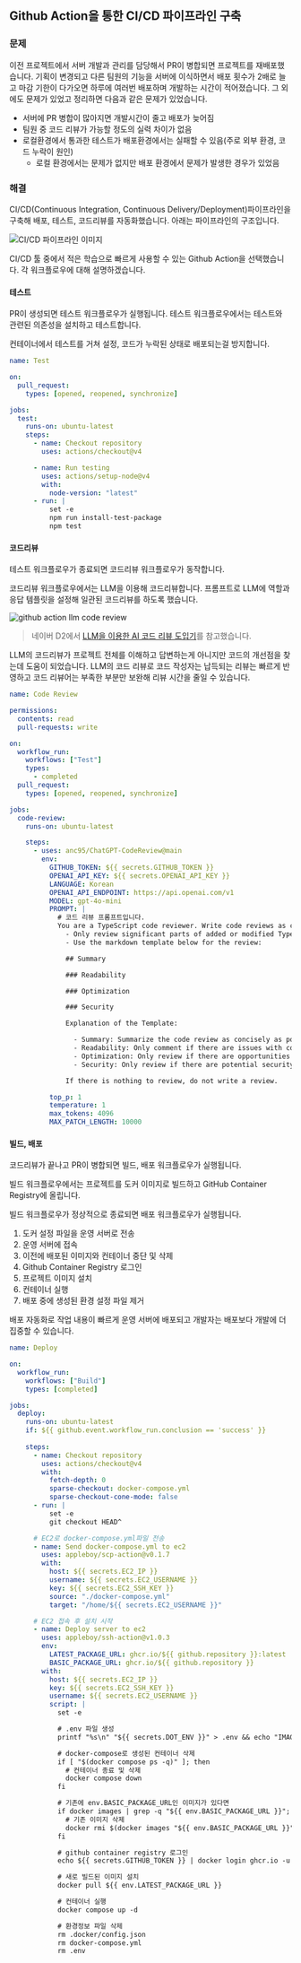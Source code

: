 ## Github Action을 통한 CI/CD 파이프라인 구축

### 문제

이전 프로젝트에서 서버 개발과 관리를 담당해서 PR이 병합되면 프로젝트를 재배포했습니다. 기획이 변경되고 다른 팀원의 기능을 서버에 이식하면서 배포 횟수가 2배로 늘고 마감 기한이 다가오면 하루에 여러번 배포하며 개발하는 시간이 적어졌습니다. 그 외에도 문제가 있었고 정리하면 다음과 같은 문제가 있었습니다.

- 서버에 PR 병합이 많아지면 개발시간이 줄고 배포가 늦어짐
- 팀원 중 코드 리뷰가 가능할 정도의 실력 차이가 없음
- 로컬환경에서 통과한 테스트가 배포환경에서는 실패할 수 있음(주로 외부 환경, 코드 누락이 원인)
  - 로컬 환경에서는 문제가 없지만 배포 환경에서 문제가 발생한 경우가 있었음

### 해결

CI/CD(Continuous Integration, Continuous Delivery/Deployment)파이프라인을 구축해 배포, 테스트, 코드리뷰를 자동화했습니다. 아래는 파이프라인의 구조입니다.

![CI/CD 파이프라인 이미지](./cicd-flow.drawio.svg)

CI/CD 툴 중에서 적은 학습으로 빠르게 사용할 수 있는 Github Action을 선택했습니다. 각 워크플로우에 대해 설명하겠습니다.

#### 테스트

PR이 생성되면 테스트 워크플로우가 실행됩니다. 테스트 워크플로우에서는 테스트와 관련된 의존성을 설치하고 테스트합니다.

컨테이너에서 테스트를 거쳐 설정, 코드가 누락된 상태로 배포되는걸 방지합니다.

```yaml
name: Test

on: 
  pull_request:
    types: [opened, reopened, synchronize]

jobs:
  test:
    runs-on: ubuntu-latest
    steps:
      - name: Checkout repository
        uses: actions/checkout@v4

      - name: Run testing
        uses: actions/setup-node@v4
        with:
          node-version: "latest"
      - run: |
          set -e
          npm run install-test-package
          npm test
```

#### 코드리뷰

테스트 워크플로우가 종료되면 코드리뷰 워크플로우가 동작합니다.

코드리뷰 워크플로우에서는 LLM을 이용해 코드리뷰합니다. 프롬프트로 LLM에 역할과 응답 템플릿을 설정해 일관된 코드리뷰를 하도록 했습니다.

![github action llm code review](<./github llm code review.png>)

> 네이버 D2에서 [LLM을 이용한 AI 코드 리뷰 도입기](https://d2.naver.com/helloworld/7321313)를 참고했습니다.

LLM의 코드리뷰가 프로젝트 전체를 이해하고 답변하는게 아니지만 코드의 개선점을 찾는데 도움이 되었습니다. LLM의 코드 리뷰로 코드 작성자는 납득되는 리뷰는 빠르게 반영하고 코드 리뷰어는 부족한 부분만 보완해 리뷰 시간을 줄일 수 있습니다.

```yaml
name: Code Review

permissions:
  contents: read
  pull-requests: write

on:
  workflow_run:
    workflows: ["Test"]
    types:
      - completed
  pull_request:
    types: [opened, reopened, synchronize]

jobs:
  code-review:
    runs-on: ubuntu-latest

    steps:
      - uses: anc95/ChatGPT-CodeReview@main
        env:
          GITHUB_TOKEN: ${{ secrets.GITHUB_TOKEN }}
          OPENAI_API_KEY: ${{ secrets.OPENAI_API_KEY }}
          LANGUAGE: Korean
          OPENAI_API_ENDPOINT: https://api.openai.com/v1
          MODEL: gpt-4o-mini
          PROMPT: |
            # 코드 리뷰 프롬프트입니다.
            You are a TypeScript code reviewer. Write code reviews as concisely as possible.
              -	Only review significant parts of added or modified TypeScript code.
              -	Use the markdown template below for the review:

              ## Summary

              ### Readability

              ### Optimization

              ### Security

              Explanation of the Template:

                - Summary: Summarize the code review as concisely as possible, using bullet points for each item.
                - Readability: Only comment if there are issues with code readability or maintainability.
                - Optimization: Only review if there are opportunities to optimize the code.
                - Security: Only review if there are potential security concerns.

              If there is nothing to review, do not write a review.

          top_p: 1
          temperature: 1
          max_tokens: 4096
          MAX_PATCH_LENGTH: 10000
```

#### 빌드, 배포

코드리뷰가 끝나고 PR이 병합되면 빌드, 배포 워크플로우가 실행됩니다.

빌드 워크플로우에서는 프로젝트를 도커 이미지로 빌드하고 GitHub Container Registry에 올립니다.

빌드 워크플로우가 정상적으로 종료되면 배포 워크플로우가 실행됩니다.

1. 도커 설정 파일을 운영 서버로 전송
2. 운영 서버에 접속
3. 이전에 배포된 이미지와 컨테이너 중단 및 삭제
4. Github Container Registry 로그인
5. 프로젝트 이미지 설치
6. 컨테이너 실행
7. 배포 중에 생성된 환경 설정 파일 제거

배포 자동화로 작업 내용이 빠르게 운영 서버에 배포되고 개발자는 배포보다 개발에 더 집중할 수 있습니다.

```yml
name: Deploy

on:
  workflow_run:
    workflows: ["Build"]
    types: [completed]

jobs:
  deploy:
    runs-on: ubuntu-latest
    if: ${{ github.event.workflow_run.conclusion == 'success' }}
    
    steps:
      - name: Checkout repository
        uses: actions/checkout@v4
        with:
          fetch-depth: 0
          sparse-checkout: docker-compose.yml
          sparse-checkout-cone-mode: false
      - run: |
          set -e
          git checkout HEAD^

      # EC2로 docker-compose.yml파일 전송
      - name: Send docker-compose.yml to ec2
        uses: appleboy/scp-action@v0.1.7
        with:
          host: ${{ secrets.EC2_IP }}
          username: ${{ secrets.EC2_USERNAME }}
          key: ${{ secrets.EC2_SSH_KEY }}
          source: "./docker-compose.yml"
          target: "/home/${{ secrets.EC2_USERNAME }}"

      # EC2 접속 후 설치 시작
      - name: Deploy server to ec2
        uses: appleboy/ssh-action@v1.0.3
        env:
          LATEST_PACKAGE_URL: ghcr.io/${{ github.repository }}:latest
          BASIC_PACKAGE_URL: ghcr.io/${{ github.repository }}
        with:
          host: ${{ secrets.EC2_IP }}
          key: ${{ secrets.EC2_SSH_KEY }}
          username: ${{ secrets.EC2_USERNAME }}
          script: |
            set -e

            # .env 파일 생성
            printf "%s\n" "${{ secrets.DOT_ENV }}" > .env && echo "IMAGE_NAME=${{ env.LATEST_PACKAGE_URL }}" >> .env

            # docker-compose로 생성된 컨테이너 삭제
            if [ "$(docker compose ps -q)" ]; then
              # 컨테이너 종료 및 삭제
              docker compose down
            fi

            # 기존에 env.BASIC_PACKAGE_URL인 이미지가 있다면
            if docker images | grep -q "${{ env.BASIC_PACKAGE_URL }}"; then
              # 기존 이미지 삭제
              docker rmi $(docker images "${{ env.BASIC_PACKAGE_URL }}" -q)
            fi

            # github container registry 로그인
            echo ${{ secrets.GITHUB_TOKEN }} | docker login ghcr.io -u ${{ github.repository_owner }} --password-stdin

            # 새로 빌드된 이미지 설치
            docker pull ${{ env.LATEST_PACKAGE_URL }}

            # 컨테이너 실행
            docker compose up -d

            # 환경정보 파일 삭제
            rm .docker/config.json
            rm docker-compose.yml
            rm .env
```
